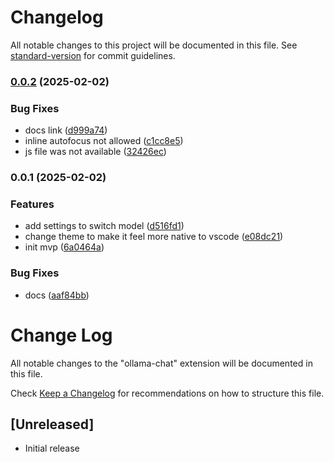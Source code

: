 # Changelog

All notable changes to this project will be documented in this file. See [standard-version](https://github.com/conventional-changelog/standard-version) for commit guidelines.

### [0.0.2](https://github.com/ashish10alex/vscode-ollama-chat/compare/v0.0.1...v0.0.2) (2025-02-02)


### Bug Fixes

* docs link ([d999a74](https://github.com/ashish10alex/vscode-ollama-chat/commit/d999a74c0a3e99ab750f1390c9cb63c9b7cccfbe))
* inline autofocus not allowed ([c1cc8e5](https://github.com/ashish10alex/vscode-ollama-chat/commit/c1cc8e5ed39114adc51415b767e50688f2c05999))
* js file was not available ([32426ec](https://github.com/ashish10alex/vscode-ollama-chat/commit/32426ec7396490126d858ab7b747d9a507291b55))

### 0.0.1 (2025-02-02)


### Features

* add settings to switch model ([d516fd1](https://github.com/ashish10alex/vscode-ollama-chat/commit/d516fd1d6b47e7f8ae5ba16f76f99f36dacc9bf6))
* change theme to make it feel more native to vscode ([e08dc21](https://github.com/ashish10alex/vscode-ollama-chat/commit/e08dc21c87a1cdc277169cce4dd960d4a9f2bf96))
* init mvp ([6a0464a](https://github.com/ashish10alex/vscode-ollama-chat/commit/6a0464ab2f95beb3909c0c23a3596589a9d0d74c))


### Bug Fixes

* docs ([aaf84bb](https://github.com/ashish10alex/vscode-ollama-chat/commit/aaf84bb308ade26e9359106527207db04b8152c0))

# Change Log

All notable changes to the "ollama-chat" extension will be documented in this file.

Check [Keep a Changelog](http://keepachangelog.com/) for recommendations on how to structure this file.

## [Unreleased]

- Initial release